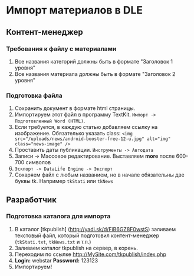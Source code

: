 # Импорт материалов в DLE

## Контент-менеджер

### Требования к файлу с материалами
1. Все названия категорий должны быть в формате "Заголовок 1 уровня"
2. Все названия материала должны быть в формате "Заголовок 2 уровня"

### Подготовка файла
1. Сохранить документ в формате html страницы.
2. Импортируем этот файл в программу TextKit. `Импорт -> Подготовленный Word (HTML)`.
3. Если требуется, в каждую статью добавляем ссылку на изображение. Обязателько указать class: `<img src="/uploads/news/android-booster-free-12-u.jpg" alt="img" class="news-image" />`
4. Проставить даты публикации. `Инструменты -> Автодата`
5. Записи -> Массовое редактирование. Выставляем **more** после 600-700 символов
6. `Эскпорт -> DataLife Engine -> Экспорт`
7. Сохаряем файл с любым названием, но в начале обязательны две буквы tk. Например `tkStati` или `tkNews`


## Разработчик

### Подготовка каталога для импорта

1. В каталог [tkpublish] (http://yadi.sk/d/FiB6GZ8F0wstS) заливаем текстовый файл, который подготовил контент-менеджер (`tkStati.txt`, `tkNews.txt` и т.п.)
2. Заливаем каталог tkpublish на сервер, в корень.
3. Переходим по ссылке http://MySite.com/tkpublish/index.php
4. **Login:** webstar **Password:** 123123
5. Импортируем!